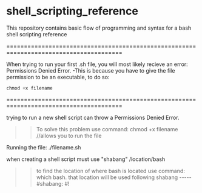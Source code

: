 # shell_scripting_reference
This repository contains basic flow of programming and syntax for a bash shell scripting reference

=======================================================================================
 
When trying to run your first .sh file, you will most likely recieve an error: Permissions Denied Error.
-This is because you have to give the file permission to be an executable, to do so:
```shell
chmod +x filename 
```
=======================================================================================

trying to run a new shell script can throw a Permissions Denied Error.
>> To solve this problem use command: chmod +x filename //allows you to run the file

Running the file: ./filename.sh

when creating a shell script must use "shabang" /location/bash
>>to find the location of where bash is located use command: which bash. that location will be used following shabang
-----#shabang: #!


